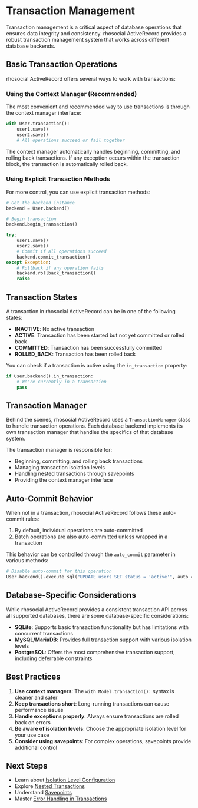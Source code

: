 # Transaction Management

Transaction management is a critical aspect of database operations that ensures data integrity and consistency. rhosocial ActiveRecord provides a robust transaction management system that works across different database backends.

## Basic Transaction Operations

rhosocial ActiveRecord offers several ways to work with transactions:

### Using the Context Manager (Recommended)

The most convenient and recommended way to use transactions is through the context manager interface:

```python
with User.transaction():
    user1.save()
    user2.save()
    # All operations succeed or fail together
```

The context manager automatically handles beginning, committing, and rolling back transactions. If any exception occurs within the transaction block, the transaction is automatically rolled back.

### Using Explicit Transaction Methods

For more control, you can use explicit transaction methods:

```python
# Get the backend instance
backend = User.backend()

# Begin transaction
backend.begin_transaction()

try:
    user1.save()
    user2.save()
    # Commit if all operations succeed
    backend.commit_transaction()
except Exception:
    # Rollback if any operation fails
    backend.rollback_transaction()
    raise
```

## Transaction States

A transaction in rhosocial ActiveRecord can be in one of the following states:

- **INACTIVE**: No active transaction
- **ACTIVE**: Transaction has been started but not yet committed or rolled back
- **COMMITTED**: Transaction has been successfully committed
- **ROLLED_BACK**: Transaction has been rolled back

You can check if a transaction is active using the `in_transaction` property:

```python
if User.backend().in_transaction:
    # We're currently in a transaction
    pass
```

## Transaction Manager

Behind the scenes, rhosocial ActiveRecord uses a `TransactionManager` class to handle transaction operations. Each database backend implements its own transaction manager that handles the specifics of that database system.

The transaction manager is responsible for:

- Beginning, committing, and rolling back transactions
- Managing transaction isolation levels
- Handling nested transactions through savepoints
- Providing the context manager interface

## Auto-Commit Behavior

When not in a transaction, rhosocial ActiveRecord follows these auto-commit rules:

1. By default, individual operations are auto-committed
2. Batch operations are also auto-committed unless wrapped in a transaction

This behavior can be controlled through the `auto_commit` parameter in various methods:

```python
# Disable auto-commit for this operation
User.backend().execute_sql("UPDATE users SET status = 'active'", auto_commit=False)
```

## Database-Specific Considerations

While rhosocial ActiveRecord provides a consistent transaction API across all supported databases, there are some database-specific considerations:

- **SQLite**: Supports basic transaction functionality but has limitations with concurrent transactions
- **MySQL/MariaDB**: Provides full transaction support with various isolation levels
- **PostgreSQL**: Offers the most comprehensive transaction support, including deferrable constraints

## Best Practices

1. **Use context managers**: The `with Model.transaction():` syntax is cleaner and safer
2. **Keep transactions short**: Long-running transactions can cause performance issues
3. **Handle exceptions properly**: Always ensure transactions are rolled back on errors
4. **Be aware of isolation levels**: Choose the appropriate isolation level for your use case
5. **Consider using savepoints**: For complex operations, savepoints provide additional control

## Next Steps

- Learn about [Isolation Level Configuration](isolation_level_configuration.md)
- Explore [Nested Transactions](nested_transactions.md)
- Understand [Savepoints](savepoints.md)
- Master [Error Handling in Transactions](error_handling_in_transactions.md)